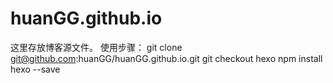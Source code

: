 # huanGG.github.io
这里存放博客源文件。
使用步骤：
git clone git@github.com:huanGG/huanGG.github.io.git
git checkout hexo
npm install hexo --save
